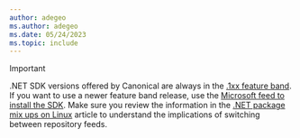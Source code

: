 ```yaml
---
author: adegeo
ms.author: adegeo
ms.date: 05/24/2023
ms.topic: include
---
```


> [!IMPORTANT]
> .NET SDK versions offered by Canonical are always in the [.1xx feature band](../versions/index.md#versioning-details). If you want to use a newer feature band release, use the [Microsoft feed to install the SDK](../linux-ubuntu.md#register-the-microsoft-package-repository). Make sure you review the information in the [.NET package mix ups on Linux](../linux-package-mixup.md?pivots=os-linux-ubuntu#whats-going-on) article to understand the implications of switching between repository feeds.
